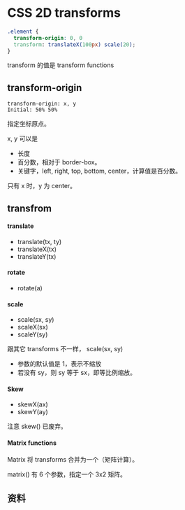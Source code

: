 # CSS 2D transforms

```css
.element {
  transform-origin: 0, 0
  transform: translateX(100px) scale(20);
}
```

transform 的值是 transform functions

## transform-origin

```
transform-origin: x, y
Initial: 50% 50%
```

指定坐标原点。

x, y 可以是

- 长度
- 百分数，相对于 border-box。
- 关键字，left, right, top, bottom, center，计算值是百分数。

只有 x 时，y 为 center。

## transfrom

#### translate

- translate(tx, ty)
- translateX(tx)
- translateY(tx)

#### rotate

- rotate(a)

#### scale

- scale(sx, sy)
- scaleX(sx)
- scaleY(sy)

跟其它 transforms 不一样， scale(sx, sy)

- 参数的默认值是 1，表示不缩放
- 若没有 sy，则 sy 等于 sx，即等比例缩放。

#### Skew

- skewX(ax)
- skewY(ay)

注意 skew() 已废弃。

#### Matrix functions

Matrix 将 transforms 合并为一个（矩阵计算）。

matrix() 有 6 个参数，指定一个 3x2 矩阵。


## 资料

